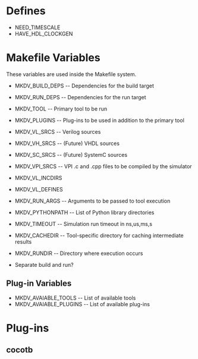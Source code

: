 

# Defines

- NEED_TIMESCALE
- HAVE_HDL_CLOCKGEN

# Makefile Variables

These variables are used inside the Makefile system.

- MKDV_BUILD_DEPS -- Dependencies for the build target
- MKDV_RUN_DEPS   -- Dependencies for the run target

- MKDV_TOOL     -- Primary tool to be run
- MKDV_PLUGINS  -- Plug-ins to be used in addition to the primary tool
- MKDV_VL_SRCS  -- Verilog sources
- MKDV_VH_SRCS  -- (Future) VHDL sources
- MKDV_SC_SRCS  -- (Future) SystemC sources
- MKDV_VPI_SRCS -- VPI .c and .cpp files to be compiled by the simulator

- MKDV_VL_INCDIRS
- MKDV_VL_DEFINES

- MKDV_RUN_ARGS         -- Arguments to be passed to tool execution

- MKDV_PYTHONPATH       -- List of Python library directories

- MKDV_TIMEOUT          -- Simulation run timeout in ns,us,ms,s

- MKDV_CACHEDIR         -- Tool-specific directory for caching intermediate results
- MKDV_RUNDIR           -- Directory where execution occurs


- Separate build and run?


## Plug-in Variables
- MKDV_AVAIABLE_TOOLS   -- List of available tools 
- MKDV_AVAIABLE_PLUGINS -- List of available plug-ins

# Plug-ins

## cocotb
